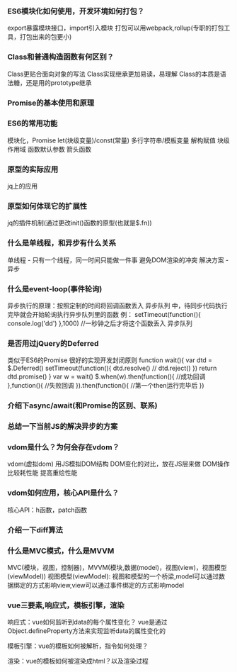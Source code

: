 ### ES6模块化如何使用，开发环境如何打包？

export暴露模块接口，import引入模块
打包可以用webpack,rollup(专职的打包工具，打包出来的包更小)



### Class和普通构造函数有何区别？

Class更贴合面向对象的写法
Class实现继承更加易读，易理解
Class的本质是语法糖，还是用的prototype继承



### Promise的基本使用和原理





### ES6的常用功能

模块化，Promise
let(块级变量)/const(常量)
多行字符串/模板变量
解构赋值
块级作用域
函数默认参数
箭头函数



### 原型的实际应用

jq上的应用



### 原型如何体现它的扩展性

jq的插件机制(通过更改init()函数的原型(也就是$.fn))



### 什么是单线程，和异步有什么关系

单线程 - 只有一个线程，同一时间只能做一件事
避免DOM渲染的冲突
解决方案 - 异步



### 什么是event-loop(事件轮询)

异步执行的原理：按照定制的时间将回调函数丢入 异步队列 中，待同步代码执行完毕就会开始轮询执行异步队列里的函数
例：
setTimeout(function(){
    console.log('dd')
},1000)         //一秒钟之后才将这个函数丢入 异步队列



### 是否用过jQuery的Deferred

类似于ES6的Promise
很好的实现开发封闭原则
function wait(){
    var dtd = $.Deferred()
    setTimeout(function(){
        dtd.resolve()
        // dtd.reject()
    })
    return dtd.promise()
}
var w = wait()
$.when(w).then(function(){
    //成功回调
},function(){
    //失败回调
}).then(function(){
    //第一个then运行完毕后
})




### 介绍下async/await(和Promise的区别、联系)








### 总结一下当前JS的解决异步的方案








### vdom是什么？为何会存在vdom？

vdom(虚拟dom)
用JS模拟DOM结构
DOM变化的对比，放在JS层来做
DOM操作比较耗性能
提高重绘性能







### vdom如何应用，核心API是什么？

核心API：h函数，patch函数







### 介绍一下diff算法






### 什么是MVC模式，什么是MVVM

MVC(模块，视图，控制器)，MVVM(模块,数据(model)，视图(view)，视图模型(viewModel))
视图模型(viewModel): 视图和模型的一个桥梁,model可以通过数据绑定的方式影响view,view可以通过事件绑定的方式影响model



### vue三要素,响应式，模板引擎，渲染

响应式：vue如何监听到data的每个属性变化？
vue是通过Object.defineProperty方法来实现监听data的属性变化的



模板引擎：vue的模板如何被解析，指令如何处理？




渲染：vue的模板如何被渲染成html？以及渲染过程








